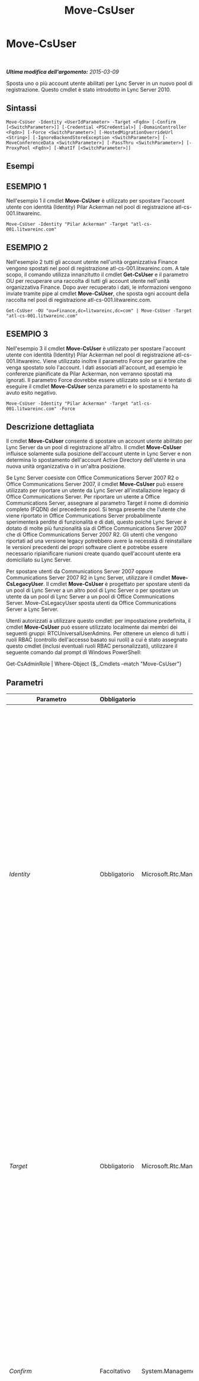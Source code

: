 ﻿---
title: Move-CsUser
TOCTitle: Move-CsUser
ms:assetid: 6fbdbab6-8a8c-421c-b16c-2319be4b8915
ms:mtpsurl: https://technet.microsoft.com/it-it/library/Gg398528(v=OCS.15)
ms:contentKeyID: 49300926
ms.date: 08/24/2015
mtps_version: v=OCS.15
ms.translationtype: HT
---

# Move-CsUser

 

_**Ultima modifica dell'argomento:** 2015-03-09_

Sposta uno o più account utente abilitati per Lync Server in un nuovo pool di registrazione. Questo cmdlet è stato introdotto in Lync Server 2010.

## Sintassi

    Move-CsUser -Identity <UserIdParameter> -Target <Fqdn> [-Confirm [<SwitchParameter>]] [-Credential <PSCredential>] [-DomainController <Fqdn>] [-Force <SwitchParameter>] [-HostedMigrationOverrideUrl <String>] [-IgnoreBackendStoreException <SwitchParameter>] [-MoveConferenceData <SwitchParameter>] [-PassThru <SwitchParameter>] [-ProxyPool <Fqdn>] [-WhatIf [<SwitchParameter>]]

## Esempi

## ESEMPIO 1

Nell'esempio 1 il cmdlet **Move-CsUser** è utilizzato per spostare l'account utente con identità (Identity) Pilar Ackerman nel pool di registrazione atl-cs-001.litwareinc.

    Move-CsUser -Identity "Pilar Ackerman" -Target "atl-cs-001.litwareinc.com"

## ESEMPIO 2

Nell'esempio 2 tutti gli account utente nell'unità organizzativa Finance vengono spostati nel pool di registrazione atl-cs-001.litwareinc.com. A tale scopo, il comando utilizza innanzitutto il cmdlet **Get-CsUser** e il parametro OU per recuperare una raccolta di tutti gli account utente nell'unità organizzativa Finance. Dopo aver recuperato i dati, le informazioni vengono inviate tramite pipe al cmdlet **Move-CsUser**, che sposta ogni account della raccolta nel pool di registrazione atl-cs-001.litwareinc.com.

    Get-CsUser -OU "ou=Finance,dc=litwareinc,dc=com" | Move-CsUser -Target "atl-cs-001.litwareinc.com"

## ESEMPIO 3

Nell'esempio 3 il cmdlet **Move-CsUser** è utilizzato per spostare l'account utente con identità (Identity) Pilar Ackerman nel pool di registrazione atl-cs-001.litwareinc. Viene utilizzato inoltre il parametro Force per garantire che venga spostato solo l'account. I dati associati all'account, ad esempio le conferenze pianificate da Pilar Ackerman, non verranno spostati ma ignorati. Il parametro Force dovrebbe essere utilizzato solo se si è tentato di eseguire il cmdlet **Move-CsUser** senza parametri e lo spostamento ha avuto esito negativo.

    Move-CsUser -Identity "Pilar Ackerman" -Target "atl-cs-001.litwareinc.com" -Force

## Descrizione dettagliata

Il cmdlet **Move-CsUser** consente di spostare un account utente abilitato per Lync Server da un pool di registrazione all'altro. Il cmdlet **Move-CsUser** influisce solamente sulla posizione dell'account utente in Lync Server e non determina lo spostamento dell'account Active Directory dell'utente in una nuova unità organizzativa o in un'altra posizione.

Se Lync Server coesiste con Office Communications Server 2007 R2 o Office Communications Server 2007, il cmdlet **Move-CsUser** può essere utilizzato per riportare un utente da Lync Server all'installazione legacy di Office Communications Server. Per riportare un utente a Office Communications Server, assegnare al parametro Target il nome di dominio completo (FQDN) del precedente pool. Si tenga presente che l'utente che viene riportato in Office Communications Server probabilmente sperimenterà perdite di funzionalità e di dati, questo poiché Lync Server è dotato di molte più funzionalità sia di Office Communications Server 2007 che di Office Communications Server 2007 R2. Gli utenti che vengono riportati ad una versione legacy potrebbero avere la necessità di reinstallare le versioni precedenti dei propri software client e potrebbe essere necessario ripianificare riunioni create quando quell'account utente era domiciliato su Lync Server.

Per spostare utenti da Communications Server 2007 oppure Communications Server 2007 R2 in Lync Server, utilizzare il cmdlet **Move-CsLegacyUser**. Il cmdlet **Move-CsUser** è progettato per spostare utenti da un pool di Lync Server a un altro pool di Lync Server o per spostare un utente da un pool di Lync Server a un pool di Office Communications Server. Move-CsLegacyUser sposta utenti da Office Communications Server a Lync Server.

Utenti autorizzati a utilizzare questo cmdlet: per impostazione predefinita, il cmdlet **Move-CsUser** può essere utilizzato localmente dai membri dei seguenti gruppi: RTCUniversalUserAdmins. Per ottenere un elenco di tutti i ruoli RBAC (controllo dell'accesso basato sui ruoli) a cui è stato assegnato questo cmdlet (inclusi eventuali ruoli RBAC personalizzati), utilizzare il seguente comando dal prompt di Windows PowerShell:

Get-CsAdminRole | Where-Object {$\_.Cmdlets –match "Move-CsUser"}

## Parametri


<table>
<colgroup>
<col style="width: 25%" />
<col style="width: 25%" />
<col style="width: 25%" />
<col style="width: 25%" />
</colgroup>
<thead>
<tr class="header">
<th>Parametro</th>
<th>Obbligatorio</th>
<th>Tipo</th>
<th>Descrizione</th>
</tr>
</thead>
<tbody>
<tr class="odd">
<td><p><em>Identity</em></p></td>
<td><p>Obbligatorio</p></td>
<td><p>Microsoft.Rtc.Management.AD.UserIdParameter</p></td>
<td><p>Indica l'identità dell'account utente da spostare. Le identità dell'utente possono essere specificate utilizzando uno dei seguenti quattro formati: 1) l'indirizzo SIP dell'utente; 2) il nome dell'entità utente (UPN); 3) il nome del dominio e il nome di accesso dell'utente nella forma dominio\accesso (ad esempio, litwareinc\kenmyer); 4) il nome visualizzato Active Directory dell'utente (ad esempio, Ken Myer). Alle identità utente è anche possibile fare riferimento utilizzando il nome distinto Active Directory dell'utente.</p>
<p>È possibile utilizzare il carattere jolly asterisco (*) quando si utilizza il nome visualizzato come identità utente. Ad esempio, il parametro Identity &quot;* Smith&quot; restituirà tutti gli utenti con un nome visualizzato che termina con il valore di stringa &quot; Smith&quot;.</p></td>
</tr>
<tr class="even">
<td><p><em>Target</em></p></td>
<td><p>Obbligatorio</p></td>
<td><p>Microsoft.Rtc.Management.Deploy.Fqdn</p></td>
<td><p>Il nome di dominio completo (ad esempio, atl-cs-001.litwareinc.com) del pool di registrazione in cui deve essere spostato l'account utente. In aggiunta al pool di registrazione il parametro Target può essere costituito dal FQDN di un Front End ServerOffice Communications Server legacy o di un provider di hosting. Qualunque account spostato verso un provider di hosting (ad esempio, Microsoft Lync Online 2010) perderà i propri dati utente associati. Ad esempio, qualsiasi conferenza che l'utente ha pianificato verrà eliminata e non sarà disponibile in Lync Online 2010.</p></td>
</tr>
<tr class="odd">
<td><p><em>Confirm</em></p></td>
<td><p>Facoltativo</p></td>
<td><p>System.Management.Automation.SwitchParameter</p></td>
<td><p>Consente di ignorare il prompt di conferma che comunque si vuol far apparire quando si tenta di spostare un utente. Per ignorare il prompt di conferma, includere il parametro Confirm utilizzando questa sintassi:</p>
<p>-Confirm:$False</p>
<p>Se invece si preferisce avere il prompt di conferma utilizzare questa sintassi:</p>
<p>-Confirm</p></td>
</tr>
<tr class="even">
<td><p><em>Credential</em></p></td>
<td><p>Facoltativo</p></td>
<td><p>System.Management.Automation.PSCredential</p></td>
<td><p>Consente di eseguire il cmdlet Move-CsUser utilizzando credenziali alternative. Può essere necessario se l'account utilizzato per accedere a Windows non dispone dei privilegi necessari per utilizzare oggetti contatto.</p>
<p>Per utilizzare il parametro Credential, è necessario innanzitutto creare un oggetto PSCredential utilizzando il cmdlet <strong>Get-Credential</strong>. Per informazioni dettagliate, vedere nella Guida l'argomento relativo al cmdlet <strong>Get-Credential</strong>.</p></td>
</tr>
<tr class="odd">
<td><p><em>DomainController</em></p></td>
<td><p>Facoltativo</p></td>
<td><p>Microsoft.Rtc.Management.Deploy.Fqdn</p></td>
<td><p>Consente di eseguire la connessione al controller di dominio specificato per recuperare le informazioni sul contatto. Per la connessione a un controller di dominio specifico, includere il parametro DomainController seguito dal nome computer (ad esempio, atl-cs-001) o dal suo FQDN (ad esempio, atl-cs-001.litwareinc.com).</p></td>
</tr>
<tr class="even">
<td><p><em>Force</em></p></td>
<td><p>Facoltativo</p></td>
<td><p>System.Management.Automation.SwitchParameter</p></td>
<td><p>Se presente, consente di spostare l'account utente e di eliminare eventuali dati associati (ad esempio, le conferenze pianificate dall'utente). Se non è presente verranno spostati sia l'account che i dati associati.</p></td>
</tr>
<tr class="odd">
<td><p><em>HostedMigrationOverrideUrl</em></p></td>
<td><p>Facoltativo</p></td>
<td><p>System.String</p></td>
<td><p>URL del servizio di migrazione ospitato utilizzato per lo spostamento di un utente in Skype for Business online.</p></td>
</tr>
<tr class="even">
<td><p><em>IgnoreBackendStoreException</em></p></td>
<td><p>Facoltativo</p></td>
<td><p>System.Management.Automation.SwitchParameter</p></td>
<td><p>Se specificato, questo parametro indica al computer di ignorare gli eventuali errori che possono verificarsi con il database back-end e di tentare comunque di spostare l'utente.</p></td>
</tr>
<tr class="odd">
<td><p><em>MoveConferenceData</em></p></td>
<td><p>Facoltativo</p></td>
<td><p>System.Management.Automation.SwitchParameter</p></td>
<td><p>Se specificato, sposta i dati relativi a riunioni e conferenze per gli utenti che vengono trasferiti in un altro pool di registrazione. Non utilizzare il parametro MoveConferenceData se si spostano gli utenti nel corso di una procedura di ripristino di emergenza. In questo caso infatti i dati delle conferenze devono essere spostati utilizzando il servizio di backup.</p></td>
</tr>
<tr class="even">
<td><p><em>PassThru</em></p></td>
<td><p>Facoltativo</p></td>
<td><p>System.Management.Automation.SwitchParameter</p></td>
<td><p>Consente di specificare attraverso la pipeline un oggetto utente che rappresenta l'account utente che si sta spostando. Per impostazione predefinita, il cmdlet <strong>Move-CsUser</strong> non fornisce alcun oggetto tramite la pipeline.</p></td>
</tr>
<tr class="odd">
<td><p><em>ProxyPool</em></p></td>
<td><p>Facoltativo</p></td>
<td><p>Microsoft.Rtc.Management.Deploy.Fqdn</p></td>
<td><p>Questo parametro è utilizzato solo per Lync Online. Non deve essere utilizzato con un'implementazione locale di Lync Server.</p></td>
</tr>
<tr class="even">
<td><p><em>WhatIf</em></p></td>
<td><p>Facoltativo</p></td>
<td><p>System.Management.Automation.SwitchParameter</p></td>
<td><p>Descrive ciò che accadrebbe se si eseguisse il comando senza eseguirlo realmente.</p></td>
</tr>
</tbody>
</table>


## Tipi di input

Stringa oppure oggetto Microsoft.Rtc.Management.ADConnect.Schema.ADUser. Il cmdlet **Move-CsUser** accetta gli input tramite pipeline dei valori stringa che rappresentano l'identità di un account utente abilitato per Lync Server. Il cmdlet accetta anche le istanze di oggetti utente di Active Directory inviate tramite pipeline.

## Tipi restituiti

Il cmdlet **Move-CsUser** non restituisce alcun oggetto o valore. Modifica invece le istanze dell'oggetto Microsoft.Rtc.Management.ADConnect.Schema.ADUser.

## Vedere anche

#### Ulteriori risorse

[Get-CsUser](get-csuser.md)  
[Move-CsLegacyUser](move-cslegacyuser.md)

